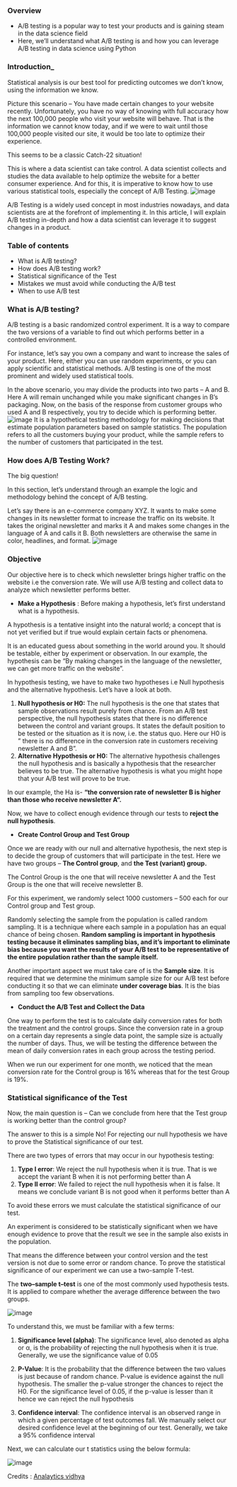 ### __Overview__
- A/B testing is a popular way to test your products and is gaining steam in the data science field
- Here, we’ll understand what A/B testing is and how you can leverage A/B testing in data science using Python

### __Introduction___

Statistical analysis is our best tool for predicting outcomes we don’t know, using the information we know.

Picture this scenario – You have made certain changes to your website recently. Unfortunately, you have no way of knowing with full accuracy how the next 100,000 people who visit your website will behave. That is the information we cannot know today, and if we were to wait until those 100,000 people visited our site, it would be too late to optimize their experience.

This seems to be a classic Catch-22 situation!

This is where a data scientist can take control. A data scientist collects and studies the data available to help optimize the website for a better consumer experience. And for this, it is imperative to know how to use various statistical tools, especially the concept of A/B Testing.
![image](https://user-images.githubusercontent.com/51910127/132100430-d4db43cb-ff20-48ac-be41-b23665044c22.png)

A/B Testing is a widely used concept in most industries nowadays, and data scientists are at the forefront of implementing it. In this article, I will explain A/B testing in-depth and how a data scientist can leverage it to suggest changes in a product.

### __Table of contents__
- What is A/B testing?
- How does A/B testing work?
- Statistical significance of the Test
- Mistakes we must avoid while conducting the A/B test
- When to use A/B test

### __What is A/B testing?__

A/B testing is a basic randomized control experiment. It is a way to compare the two versions of a variable to find out which performs better in a controlled environment.

For instance, let’s say you own a company and want to increase the sales of your product. Here, either you can use random experiments, or you can apply scientific and statistical methods. A/B testing is one of the most prominent and widely used statistical tools.

In the above scenario, you may divide the products into two parts – A and B. Here A will remain unchanged while you make significant changes in B’s packaging. Now, on the basis of the response from customer groups who used A and B respectively, you try to decide which is performing better.
![image](https://user-images.githubusercontent.com/51910127/132100500-09a00f82-2cd7-4000-b21c-1d2ef9046b19.png)
It is a hypothetical testing methodology for making decisions that estimate population parameters based on sample statistics. The population refers to all the customers buying your product, while the sample refers to the number of customers that participated in the test.

### __How does A/B Testing Work?__

The big question!

In this section, let’s understand through an example the logic and methodology behind the concept of A/B testing.

Let’s say there is an e-commerce company XYZ. It wants to make some changes in its newsletter format to increase the traffic on its website. It takes the original newsletter and marks it A and makes some changes in the language of A and calls it B. Both newsletters are otherwise the same in color, headlines, and format.
![image](https://user-images.githubusercontent.com/51910127/132100526-c9cb9ad5-8e17-404d-9ced-800ff6889d39.png)

### __Objective__

Our objective here is to check which newsletter brings higher traffic on the website i.e the conversion rate. We will use A/B testing and collect data to analyze which newsletter performs better.

- __Make a Hypothesis__ : Before making a hypothesis, let’s first understand what is a hypothesis.

A hypothesis is a tentative insight into the natural world; a concept that is not yet verified but if true would explain certain facts or phenomena.

It is an educated guess about something in the world around you. It should be testable, either by experiment or observation. In our example, the hypothesis can be “By making changes in the language of the newsletter, we can get more traffic on the website”.

In hypothesis testing, we have to make two hypotheses i.e Null hypothesis and the alternative hypothesis. Let’s have a look at both.

1. __Null hypothesis or H0:__ The null hypothesis is the one that states that sample observations result purely from chance. From an A/B test perspective, the null hypothesis states that there is no difference between the control and variant groups. It states the default position to be tested or the situation as it is now, i.e. the status quo. Here our H0 is ” there is no difference in the conversion rate in customers receiving newsletter A and B”.
2. __Alternative Hypothesis or H0:__ The alternative hypothesis challenges the null hypothesis and is basically a hypothesis that the researcher believes to be true. The alternative hypothesis is what you might hope that your A/B test will prove to be true.

In our example, the Ha is- __“the conversion rate of newsletter B is higher than those who receive newsletter A“.__

Now, we have to collect enough evidence through our tests to __reject the null hypothesis__.

- __Create Control Group and Test Group__

Once we are ready with our null and alternative hypothesis, the next step is to decide the group of customers that will participate in the test. Here we have two groups – __The Control group__, and __the Test (variant) group.__

The Control Group is the one that will receive newsletter A and the Test Group is the one that will receive newsletter B.

For this experiment, we randomly select 1000 customers – 500 each for our Control group and Test group.

Randomly selecting the sample from the population is called random sampling. It is a technique where each sample in a population has an equal chance of being chosen. __Random sampling is important in hypothesis testing because it eliminates sampling bias, and it’s important to eliminate bias because you want the results of your A/B test to be representative of the entire population rather than the sample itself.__

Another important aspect we must take care of is the __Sample size__. It is required that we determine the minimum sample size for our A/B test before conducting it so that we can eliminate __under coverage bias__. It is the bias from sampling too few observations.

- __Conduct the A/B Test and Collect the Data__

One way to perform the test is to calculate daily conversion rates for both the treatment and the control groups. Since the conversion rate in a group on a certain day represents a single data point, the sample size is actually the number of days. Thus, we will be testing the difference between the mean of daily conversion rates in each group across the testing period.

When we run our experiment for one month, we noticed that the mean conversion rate for the Control group is 16% whereas that for the test Group is 19%.

### __Statistical significance of the Test__

Now, the main question is – Can we conclude from here that the Test group is working better than the control group?

The answer to this is a simple No! For rejecting our null hypothesis we have to prove the Statistical significance of our test.

There are two types of errors that may occur in our hypothesis testing:
1. __Type I error__: We reject the null hypothesis when it is true. That is we accept the variant B when it is not performing better than A
2. __Type II error__: We failed to reject the null hypothesis when it is false. It means we conclude variant B is not good when it performs better than A

To avoid these errors we must calculate the statistical significance of our test.

An experiment is considered to be statistically significant when we have enough evidence to prove that the result we see in the sample also exists in the population.

That means the difference between your control version and the test version is not due to some error or random chance. To prove the statistical significance of our experiment we can use a two-sample T-test.

The __two–sample t–test__ is one of the most commonly used hypothesis tests. It is applied to compare whether the average difference between the two groups.

![image](https://user-images.githubusercontent.com/51910127/132100934-8c5e4683-4dc0-4a27-bcf5-82d4e57fd91e.png)

To understand this, we must be familiar with a few terms:

1. __Significance level (alpha)__: The significance level, also denoted as alpha or α, is the probability of rejecting the null hypothesis when it is true. Generally, we use the significance value of 0.05

2. __P-Value__: It is the probability that the difference between the two values is just because of random chance. P-value is evidence against the null hypothesis. The smaller the p-value stronger the chances to reject the H0. For the significance level of 0.05, if the p-value is lesser than it hence we can reject the null hypothesis 

3. __Confidence interval__: The confidence interval is an observed range in which a given percentage of test outcomes fall. We manually select our desired confidence level at the beginning of our test. Generally, we take a 95% confidence interval 

Next, we can calculate our t statistics using the below formula:

![image](https://user-images.githubusercontent.com/51910127/132100998-c75f9dc7-a728-4606-8226-a60075f18672.png)

Credits : [Analaytics vidhya](https://www.analyticsvidhya.com/blog/2020/10/ab-testing-data-science/)
